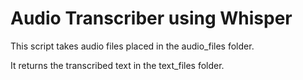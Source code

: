 # Audio Transcriber using Whisper
This script takes audio files placed in the audio_files folder.

It returns the transcribed text in the text_files folder.